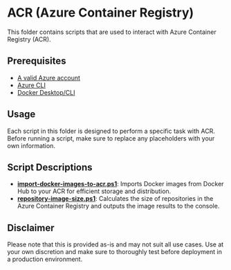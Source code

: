 # ACR (Azure Container Registry)

This folder contains scripts that are used to interact with Azure Container Registry (ACR).

## Prerequisites

- [A valid Azure account][azure-account]
- [Azure CLI][azure-cli]
- [Docker Desktop/CLI][docker-desktop]

## Usage
Each script in this folder is designed to perform a specific task with ACR. Before running a script, make sure to replace any placeholders with your own information.

## Script Descriptions

- **[import-docker-images-to-acr.ps1]**: Imports Docker images from Docker Hub to your ACR for efficient storage and distribution.
- **[repository-image-size.ps1]**: Calculates the size of repositories in the Azure Container Registry and outputs the image results to the console.


## Disclaimer
Please note that this is provided as-is and may not suit all use cases. Use at your own discretion and make sure to thoroughly test before deployment in a production environment.

[azure-cli]: https://docs.microsoft.com/en-us/cli/azure
[azure-account]: https://azure.microsoft.com/en-us/free
[docker-desktop]:https://docs.docker.com/get-docker/
[import-docker-images-to-acr.ps1]:import-docker-images-to-acr.ps1
[repository-image-size.ps1]:repository-image-size.ps1
